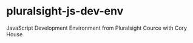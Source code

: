 # pluralsight-js-dev-env
JavaScript Development Environment from Pluralsight Cource with Cory House
